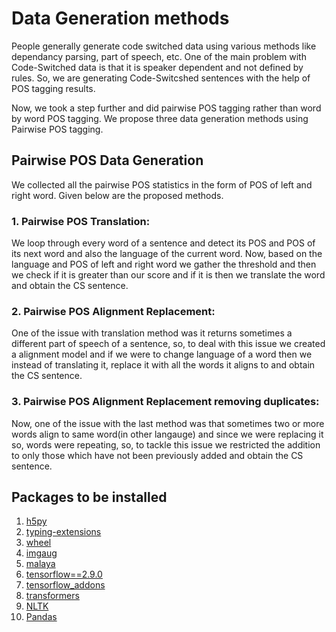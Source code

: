 # Data Generation methods

People generally generate code switched data using various methods like dependancy parsing, part of speech, etc. One of the main problem with Code-Switched data is that it is speaker dependent and not defined by rules. So, we are generating Code-Switcshed sentences with the help of POS tagging results.

Now, we took a step further and did pairwise POS tagging rather than word by word POS tagging. We propose three data generation methods using Pairwise POS tagging.  

## Pairwise POS Data Generation
We collected all the pairwise POS statistics in the form of POS of left and right word. Given below are the proposed methods.

### 1. Pairwise POS Translation: 
We loop through every word of a sentence and detect its POS and POS of its next word and also the language of the current word. Now, based on the language and POS of left and right word we gather the threshold and then we check if it is greater than our score and if it is then we translate the word and obtain the CS sentence.

### 2. Pairwise POS Alignment Replacement:
One of the issue with translation method was it returns sometimes a different part of speech of a sentence, so, to deal with this issue we created a alignment model and if we were to change language of a word then we instead of translating it, replace it with all the words it aligns to and obtain the CS sentence.

### 3. Pairwise POS Alignment Replacement removing duplicates:
Now, one of the issue with the last method was that sometimes two or more words align to same word(in other langauge) and since we were replacing it so, words were repeating, so, to tackle this issue we restricted the addition to only those which have not been previously added and obtain the CS sentence.

## Packages to be installed 
1. [h5py](https://pypi.org/project/h5py/)
2. [typing-extensions](https://pypi.org/project/typing-extensions/)
3. [wheel](https://pypi.org/project/wheel/)
4. [imgaug](https://pypi.org/project/imgaug/)
5. [malaya](https://pypi.org/project/malaya/)
6. [tensorflow==2.9.0](https://pypi.org/project/tensorflow/)
7. [tensorflow_addons](https://pypi.org/project/tensorflow-addons/)
8. [transformers](https://pypi.org/project/transformers3/)
9. [NLTK](https://pypi.org/project/nltk/)
10. [Pandas](https://pypi.org/project/pandas/)